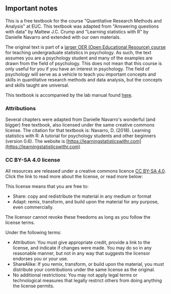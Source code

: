 ## Important notes
This is a free textbook for the course "Quantitative Research Methods and Analysis" at EUC. This textbook was adapted from "Answering questions with data" by Mattew J.C. Crump and "Learning statistics with R" by Danielle Navarro and extended with our own materials. 

The original text is part of a [larger OER (Open Educational Resource) course](https://osf.io/3s68c/) for teaching undergraduate statistics in psychology. As such, the text assumes you are a psychology student and many of the examples are drawn from the field of psychology. This does not mean that this course is only useful for you if you have an interest in psychology. The field of psychology will serve as a vehicle to teach you important concepts and skills in quantitative research methods and data analysis, but the concepts and skills taught are universal. 

This textbook is accompanied by the lab manual found [here](https://thomashulst.github.io/quantrma_lab/).

### Attributions
Several chapters were adapted from Danielle Navarro's wonderful (and bigger) free textbook, also licensed under the same creative commons license. The citation for that textbook is: Navarro, D. (2018). Learning statistics with R: A tutorial for psychology students and other beginners (version 0.6). The website is [https://learningstatisticswithr.com](https://learningstatisticswithr.com)

### CC BY-SA 4.0 license
All resources are released under a creative commons licence [CC BY-SA 4.0](https://creativecommons.org/licenses/by-sa/4.0/). Click the link to read more about the license, or read more below:

This license means that you are free to:

- Share: copy and redistribute the material in any medium or format
- Adapt: remix, transform, and build upon the material for any purpose, even commercially.

The licensor cannot revoke these freedoms as long as you follow the license terms.

Under the following terms:

- Attribution: You must give appropriate credit, provide a link to the license, and indicate if changes were made. You may do so in any reasonable manner, but not in any way that suggests the licensor endorses you or your use.
- ShareAlike: If you remix, transform, or build upon the material, you must distribute your contributions under the same license as the original.
- No additional restrictions: You may not apply legal terms or technological measures that legally restrict others from doing anything the license permits.


